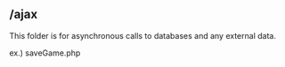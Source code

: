 /ajax
----------

This folder is for asynchronous calls to databases and any external data.

ex.) saveGame.php